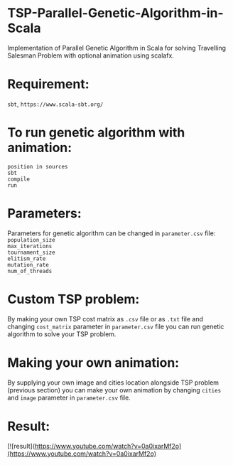 # TSP-Parallel-Genetic-Algorithm-in-Scala
Implementation of Parallel Genetic Algorithm in Scala for solving Travelling Salesman Problem with optional animation using scalafx.

# Requirement:
`sbt`, `https://www.scala-sbt.org/`

# To run genetic algorithm with animation:
`position in sources`<br>
`sbt`<br>
`compile`<br>
`run`<br>

# Parameters:
Parameters for genetic algorithm can be changed in `parameter.csv` file:<br>
`population_size`<br> 
`max_iterations`<br>
`tournament_size`<br>
`elitism_rate`<br>
`mutation_rate`<br>
`num_of_threads`<br>

# Custom TSP problem:
By making your own TSP cost matrix as `.csv` file or as `.txt` file and changing `cost_matrix` parameter in `parameter.csv` file you can run genetic algorithm to solve your TSP problem.

# Making your own animation:
By supplying your own image and cities location alongside TSP problem (previous section) you can make your own animation
by changing `cities` and `image` parameter in `parameter.csv` file.

# Result:
[![result](https://www.youtube.com/watch?v=0a0ixarMf2o](https://www.youtube.com/watch?v=0a0ixarMf2o)

